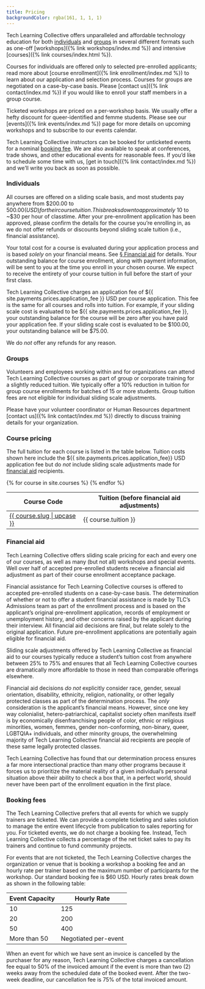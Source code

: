 ```yaml
---
title: Pricing
backgroundColor: rgba(161, 1, 1, 1)
---
```


Tech Learning Collective offers unparalleled and affordable technology education for both [individuals](#individuals) and [groups](#groups) in several different formats such as one-off [workshops]({% link workshops/index.md %}) and intensive [courses]({% link courses/index.html %}).

Courses for individuals are offered only to selected pre-enrolled applicants; read more about [course enrollment]({% link enrollment/index.md %}) to learn about our application and selection process. Courses for groups are negotiated on a case-by-case basis. Please [contact us]({% link contact/index.md %}) if you would like to enroll your staff members in a group course.

Ticketed workshops are priced on a per-workshop basis. We usually offer a hefty discount for queer-identified and femme students. Please see our [events]({% link events/index.md %}) page for more details on upcoming workshops and to subscribe to our events calendar.

Tech Learning Collective instructors can be booked for unticketed events for a nominal [booking fee](#booking-fees). We are also available to speak at conferences, trade shows, and other educational events for reasonable fees. If you&rsquo;d like to schedule some time with us, [get in touch]({% link contact/index.md %}) and we&rsquo;ll write you back as soon as possible.

### Individuals

All courses are offered on a sliding scale basis, and most students pay anywhere from $200.00 to $500.00 (USD) for their course tuition. This breaks down to approximately ~$10 to ~$30 per hour of classtime. After your pre-enrollment application has been approved, please confirm the details for the course you&rsquo;re enrolling in, as we do not offer refunds or discounts beyond sliding scale tuition (i.e., financial assistance).

Your total cost for a course is evaluated during your application process and is based *solely* on your financial means. See [§ Financial aid](#financial-aid) for details. Your outstanding balance for course enrollment, along with payment information, will be sent to you at the time you enroll in your chosen course. We expect to receive the entirety of your course tuition in full before the start of your first class.

Tech Learning Collective charges an application fee of ${{ site.payments.prices.application_fee }} USD per course application. This fee is the same for all courses and rolls into tuition. For example, if your sliding scale cost is evaluated to be ${{ site.payments.prices.application_fee }}, your outstanding balance for the course will be zero after you have paid your application fee. If your sliding scale cost is evaluated to be $100.00, your outstanding balance will be $75.00.

We do *not* offer any refunds for any reason.

### Groups

Volunteers and employees working within and for organizations can attend Tech Learning Collective courses as part of group or corporate training for a slightly reduced tuition. We typically offer a 10% reduction in tuition for group course enrollments for batches of 15 or more students. Group tuition fees are not eligible for individual sliding scale adjustments.

Please have your volunteer coordinator or Human Resources department [contact us]({% link contact/index.md %}) directly to discuss training details for your organization.

### Course pricing

The full tuition for each course is listed in the table below. Tuition costs shown here include the ${{ site.payments.prices.application_fee}} USD application fee but do *not* include sliding scale adjustments made for [financial aid](#financial-aid) recipients.

<table class="dotleader price">
    <thead>
        <tr>
            <th>Course Code</th>
            <th>Tuition (before financial aid adjustments)</th>
        </tr>
    </thead>
    <tbody>
    {% for course in site.courses %}
        <tr>
            <td>
                <span><a href="{{ course.url }}" title="View {{ course.slug | upcase }} details.">{{ course.slug | upcase }}</a></span>
            </td>
            <td><span>{{ course.tuition }}</span></td>
        </tr>
    {% endfor %}
    </tbody>
</table>

### Financial aid

Tech Learning Collective offers sliding scale pricing for each and every one of our courses, as well as many (but not all) workshops and special events. Well over half of accepted pre-enrolled students receive a financial aid adjustment as part of their course enrollment acceptance package.

Financial assistance for Tech Learning Collective courses is offered to accepted pre-enrolled students on a case-by-case basis. The determination of whether or not to offer a student financial assistance is made by TLC&rsquo;s Admissions team as part of the enrollment process and is based on the applicant&rsquo;s original pre-enrollment application, records of employment or unemployment history, and other concerns raised by the applicant during their interview. All financial aid decisions are final, but relate solely to the original application. Future pre-enrollment applications are potentially again eligible for financial aid.

Sliding scale adjustments offered by Tech Learning Collective as financial aid to our courses typically reduce a student&rsquo;s tuition cost from anywhere between 25% to 75% and ensures that all Tech Learning Collective courses are dramatically more affordable to those in need than comparable offerings elsewhere.

Financial aid decisions *do not* explicitly consider race, gender, sexual orientation, disability, ethnicity, religion, nationality, or other legally protected classes as part of the determination process. The *only* consideration is the applicant&rsquo;s financial means. However, since one key way colonialist, hetero-patriarchical, capitalist society often manifests itself is by economically disenfranchising people of color, ethnic or religious minorities, women, femmes, gender non-conforming, non-binary, queer, LGBTQIA+ individuals, and other minority groups, the overwhelming majority of Tech Learning Collective financial aid recipients are people of these same legally protected classes.

Tech Learning Collective has found that our determination process ensures a far more intersectional practice than many other programs because it forces us to prioritize the material reality of a given individual&rsquo;s personal situation above their ability to check a box that, in a perfect world, should never have been part of the enrollment equation in the first place.

### Booking fees

The Tech Learning Collective prefers that all events for which we supply trainers are ticketed. We can provide a complete ticketing and sales solution to manage the entire event lifecycle from publication to sales reporting for you. For ticketed events, we do not charge a booking fee. Instead, Tech Learning Collective collects a percentage of the net ticket sales to pay its trainers and continue to fund community projects.

For events that are not ticketed, the Tech Learning Collective charges the organization or venue that is booking a workshop a booking fee and an hourly rate per trainer based on the maximum number of participants for the workshop. Our standard booking fee is $60 USD. Hourly rates break down as shown in the following table:

<table class="dotleader price">
    <thead>
        <tr>
            <th>Event Capacity</th>
            <th>Hourly Rate</th>
        </tr>
    </thead>
    <tbody>
        <tr>
            <td><span>10</span></td>
            <td><span>125</span></td>
        </tr>
        <tr>
            <td><span>20</span></td>
            <td><span>200</span></td>
        </tr>
        <tr>
            <td><span>50</span></td>
            <td><span>400</span></td>
        </tr>
        <tr class="no-currency">
            <td><span>More than 50</span></td>
            <td><span>Negotiated per-event</span></td>
        </tr>
    </tbody>
</table>

When an event for which we have sent an invoice is cancelled by the purchaser for any reason, Tech Learning Collective charges a cancellation fee equal to 50% of the invoiced amount if the event is more than two (2) weeks away from the scheduled date of the booked event. After the two-week deadline, our cancellation fee is 75% of the total invoiced amount.
